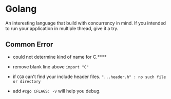 # Golang

An interesting language that build with concurrency in mind. If you intended to run your application in multiple thread, give it a try.

## Common Error
- could not determine kind of name for C.****
 * remove blank line above `import "C"`
- if `CGO` can't find your include header files. `"...header.h" : no such file or directory`
 * add `#cgo CFLAGS: -v` will help you debug.
